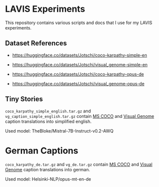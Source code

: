 # LAVIS Experiments

This repository contains various scripts and docs that I use for my LAVIS experiments.

## Dataset References

* https://huggingface.co/datasets/Jotschi/coco-karpathy-simple-en
* https://huggingface.co/datasets/Jotschi/visual_genome-simple-en

* https://huggingface.co/datasets/Jotschi/coco-karpathy-opus-de
* https://huggingface.co/datasets/Jotschi/visual_genome-opus-de

## Tiny Stories

`coco_karpathy_simple_english.tar.gz` and `vg_caption_simple_english.tar.gz` contain [MS COCO](https://paperswithcode.com/dataset/coco) and [Visual Genome](https://paperswithcode.com/dataset/visual-genome) caption translations into simplified english.

Used model: TheBloke/Mistral-7B-Instruct-v0.2-AWQ

# German Captions

`coco_karpathy_de.tar.gz` and `vg_de.tar.gz` contain [MS COCO](https://paperswithcode.com/dataset/coco) and [Visual Genome](https://paperswithcode.com/dataset/visual-genome) caption translations into german.

Used model: Helsinki-NLP/opus-mt-en-de